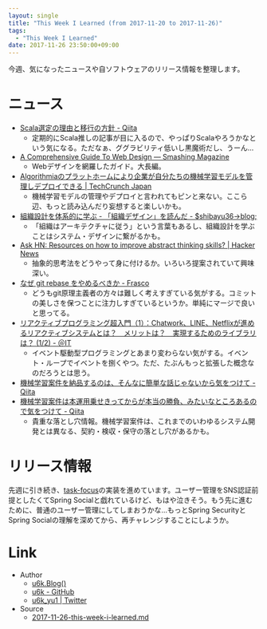 ```yaml
---
layout: single
title: "This Week I Learned (from 2017-11-20 to 2017-11-26)"
tags:
  - "This Week I Learned"
date: 2017-11-26 23:50:00+09:00
---
```


今週、気になったニュースや自ソフトウェアのリリース情報を整理します。

# ニュース

- [Scala選定の理由と移行の方針 - Qiita](https://qiita.com/yuukiishikawa/items/95ad5a21514bffddb0bd)
    - 定期的にScala推しの記事が目に入るので、やっぱりScalaやろうかなという気になる。ただなぁ、ググラビリティ低いし黒魔術だし、うーん…
- [A Comprehensive Guide To Web Design — Smashing Magazine](https://www.smashingmagazine.com/2017/11/comprehensive-guide-web-design/)
    - Webデザインを網羅したガイド。大長編。
- [Algorithmiaのプラットホームにより企業が自分たちの機械学習モデルを管理しデプロイできる \| TechCrunch Japan](http://jp.techcrunch.com/2017/11/17/2017-11-16-algorithmia-now-helps-businesses-manage-and-deploy-their-machine-learning-models/)
    - 機械学習モデルの管理やデプロイと言われてもピンと来ない。ここら辺、もっと読み込んだり妄想すると楽しいかも。
- [組織設計を体系的に学ぶ - 「組織デザイン」を読んだ - $shibayu36->blog;](http://blog.shibayu36.org/entry/2017/11/20/193000)
    - 「組織はアーキテクチャに従う」という言葉もあるし、組織設計を学ぶことはシステム・デザインに繋がるかも。
- [Ask HN: Resources on how to improve abstract thinking skills? \| Hacker News](https://news.ycombinator.com/item?id=15740777)
    - 抽象的思考法をどうやって身に付けるか。いろいろ提案されていて興味深い。
- [なぜ git rebase をやめるべきか - Frasco](https://frasco.io/why-you-should-stop-using-git-rebase-535fa30d7e25)
    - どうもgit原理主義者の方々は難しく考えすぎている気がする。コミットの美しさを保つことに注力しすぎているというか。単純にマージで良いと思ってる。
- [リアクティブプログラミング超入門（1）：Chatwork、LINE、Netflixが進めるリアクティブシステムとは？　メリットは？　実現するためのライブラリは？ (1/2) - ＠IT](http://www.atmarkit.co.jp/ait/articles/1703/16/news023.html)
    - イベント駆動型プログラミングとあまり変わらない気がする。イベント・ループでイベントを捌くやつ。ただ、たぶんもっと拡張した概念なのだろうとは思う。
- [機械学習案件を納品するのは、そんなに簡単な話じゃないから気をつけて - Qiita](https://qiita.com/yoshizaki_kkgk/items/fa8b45918445bb3e6dc3)
- [機械学習案件は本運用乗せきってからが本当の勝負、みたいなところあるので気をつけて - Qiita](https://qiita.com/piyo7/items/59068fed6fb3e4b53174)
    - 貴重な落とし穴情報。機械学習案件は、これまでのいわゆるシステム開発とは異なる、契約・検収・保守の落とし穴があるかも。

# リリース情報

先週に引き続き、[task-focus](https://github.com/u6k/task-focus)の実装を進めています。ユーザー管理をSNS認証前提としたくてSpring Socialと戯れているけど、もはや泣きそう。もう先に進むために、普通のユーザー管理にしてしまおうかな…もっとSpring SecurityとSpring Socialの理解を深めてから、再チャレンジすることにしようか。

# Link

- Author
    - [u6k.Blog()](https://blog.u6k.me/)
    - [u6k - GitHub](https://github.com/u6k)
    - [u6k_yu1 \| Twitter](https://twitter.com/u6k_yu1)
- Source
    - [2017-11-26-this-week-i-learned.md](https://github.com/u6k/blog/blob/master/_posts/2017-11-26-this-week-i-learned.md)
